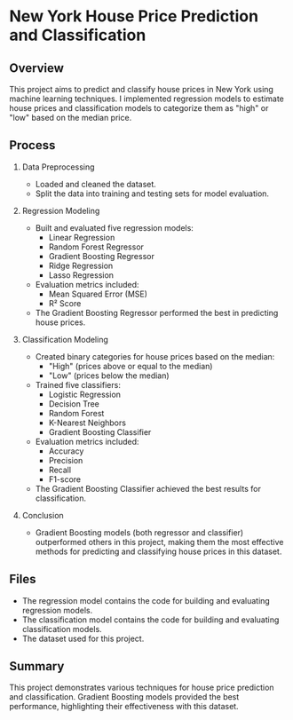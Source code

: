 # New York House Price Prediction and Classification

## Overview
This project aims to predict and classify house prices in New York using machine learning techniques. I implemented regression models to estimate house prices and classification models to categorize them as "high" or "low" based on the median price.

## Process
1. Data Preprocessing
   - Loaded and cleaned the dataset.
   - Split the data into training and testing sets for model evaluation.

2. Regression Modeling
   - Built and evaluated five regression models:
     - Linear Regression
     - Random Forest Regressor
     - Gradient Boosting Regressor
     - Ridge Regression
     - Lasso Regression
   - Evaluation metrics included:
     - Mean Squared Error (MSE)
     - R² Score
   - The Gradient Boosting Regressor performed the best in predicting house prices.

3. Classification Modeling
   - Created binary categories for house prices based on the median:
     - "High" (prices above or equal to the median)
     - "Low" (prices below the median)
   - Trained five classifiers:
     - Logistic Regression
     - Decision Tree
     - Random Forest
     - K-Nearest Neighbors
     - Gradient Boosting Classifier
   - Evaluation metrics included:
     - Accuracy
     - Precision
     - Recall
     - F1-score
   - The Gradient Boosting Classifier achieved the best results for classification.

4. Conclusion
   - Gradient Boosting models (both regressor and classifier) outperformed others in this project, making them the most effective methods for predicting and classifying house prices in this dataset.

## Files
- The regression model contains the code for building and evaluating regression models.
- The classification model contains the code for building and evaluating classification models.
- The dataset used for this project.

## Summary
This project demonstrates various techniques for house price prediction and classification. Gradient Boosting models provided the best performance, highlighting their effectiveness with this dataset.
